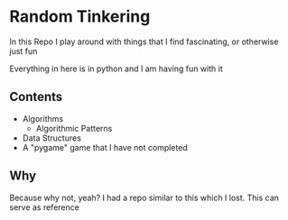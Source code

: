 # Random Tinkering

In this Repo I play around with things that I find fascinating, or
otherwise just fun

Everything in here is in python and I am having fun with it

## Contents

- Algorithms
  - Algorithmic Patterns
- Data Structures
- A "pygame" game that I have not completed

## Why

Because why not, yeah? I had a repo similar to this which I lost. 
This can serve as reference